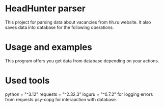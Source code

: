 # HeadHunter parser
This project for parsing data about vacancies from hh.ru website.
It also saves data into database for the following operations.






# Usage and examples
This program offers you get data from database depending on your actions.



# Used tools
python = "^3.12"
requests = "^2.32.3"
loguru = "^0.7.2" for logging errors from requests
psy-copg for interaaction with database.
